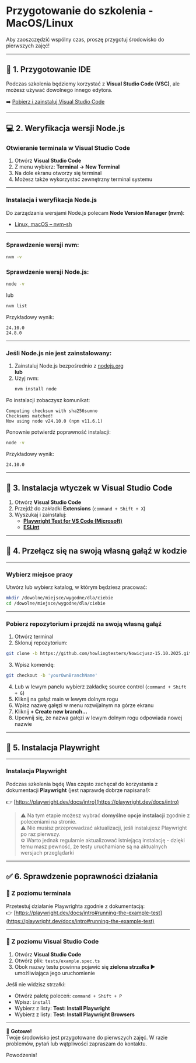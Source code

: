 # Przygotowanie do szkolenia - MacOS/Linux

Aby zaoszczędzić wspólny czas, proszę przygotuj środowisko do pierwszych zajęć!  

---

## 🧰 1. Przygotowanie IDE

Podczas szkolenia będziemy korzystać z **Visual Studio Code (VSC)**, ale możesz używać dowolnego innego edytora.

➡️ [Pobierz i zainstaluj Visual Studio Code](https://code.visualstudio.com/)

---

## 💻 2. Weryfikacja wersji Node.js

### Otwieranie terminala w Visual Studio Code

1. Otwórz **Visual Studio Code**  
2. Z menu wybierz: **Terminal → New Terminal**  
3. Na dole ekranu otworzy się terminal  
4. Możesz także wykorzystać zewnętrzny terminal systemu

---

### Instalacja i weryfikacja Node.js

Do zarządzania wersjami Node.js polecam **Node Version Manager (nvm)**:

- [Linux, macOS – nvm-sh](https://github.com/nvm-sh/nvm)

---

### Sprawdzenie wersji nvm:
```sh
nvm -v
```

### Sprawdzenie wersji Node.js:
```sh
node -v
```
lub
```sh
nvm list
```

Przykładowy wynik:
```
24.10.0
24.8.0
```

---

### Jeśli Node.js nie jest zainstalowany:

1. Zainstaluj Node.js bezpośrednio z [nodejs.org](https://nodejs.org/en)  
   **lub**
2. Użyj nvm:
   ```sh
   nvm install node
   ```

Po instalacji zobaczysz komunikat:
```
Computing checksum with sha256sumno
Checksums matched!
Now using node v24.10.0 (npm v11.6.1)
```

Ponownie potwierdź poprawność instalacji:
```sh
node -v
```

Przykładowy wynik:
```
24.10.0
```

---

## 🔌 3. Instalacja wtyczek w Visual Studio Code

1. Otwórz **Visual Studio Code**  
2. Przejdź do zakładki **Extensions** (`command + Shift + X`)  
3. Wyszukaj i zainstaluj:
   - [**Playwright Test for VS Code (Microsoft)**](https://marketplace.visualstudio.com/items?itemName=ms-playwright.playwright)
   - [**ESLint**](https://marketplace.visualstudio.com/items?itemName=dbaeumer.vscode-eslint)

---

## 🌿 4. Przełącz się na swoją własną gałąź w kodzie

---

### Wybierz miejsce pracy

Utwórz lub wybierz katalog, w którym będziesz pracować:

```sh
mkdir /dowolne/miejsce/wygodne/dla/ciebie
cd /dowolne/miejsce/wygodne/dla/ciebie
```

---

### Pobierz repozytorium i przejdź na swoją własną gałąź

1. Otwórz terminal   
2. Sklonuj repozytorium:
```sh
git clone -b https://github.com/howlingtesters/Nowicjusz-15.10.2025.git
```
3. Wpisz komendę:
```sh
git checkout -b 'yourOwnBranchName'
```
4. Lub w lewym panelu wybierz zakładkę source control (`command + Shift + G`)
5. Kliknij na gałąź main w lewym dolnym rogu
6. Wpisz nazwę gałęzi w menu rozwijalnym na górze ekranu
7. Kliknij **+ Create new branch...**
8. Upewnij się, że nazwa gałęzi w lewym dolnym rogu odpowiada nowej nazwie

---

## 🧪 5. Instalacja Playwright

---

### Instalacja Playwright

Podczas szkolenia będę Was często zachęcał do korzystania z dokumentacji **Playwright** (jest naprawdę dobrze napisana!):

👉 [https://playwright.dev/docs/intro](https://playwright.dev/docs/intro)

> ⚠️ Na tym etapie możesz wybrać **domyślne opcje instalacji** zgodnie z poleceniami na stronie.  
> ⚠️ Nie musisz przeprowadzać aktualizacji, jeśli instalujesz Playwright po raz pierwszy.  
> ⚙️ Warto jednak regularnie aktualizować istniejącą instalację - dzięki temu masz pewność, że testy uruchamiane są na aktualnych wersjach przeglądarki

---

## ✅ 6. Sprawdzenie poprawności działania

### 🔹 Z poziomu terminala

Przetestuj działanie Playwrighta zgodnie z dokumentacją:  
👉 [https://playwright.dev/docs/intro#running-the-example-test](https://playwright.dev/docs/intro#running-the-example-test)

---

### 🔹 Z poziomu Visual Studio Code

1. Otwórz **Visual Studio Code**  
2. Otwórz plik: `tests/example.spec.ts`  
3. Obok nazwy testu powinna pojawić się **zielona strzałka ▶️** umożliwiająca jego uruchomienie  

Jeśli nie widzisz strzałki:
- Otwórz paletę poleceń: `command + Shift + P`
- Wpisz: `install`
- Wybierz z listy: **Test: Install Playwright**
- Wybierz z listy: **Test: Install Playwright Browsers**

---

🎉 **Gotowe!**  
Twoje środowisko jest przygotowane do pierwszych zajęć.
W razie problemów, pytań lub wątpliwości zapraszam do kontaktu.

Powodzenia!